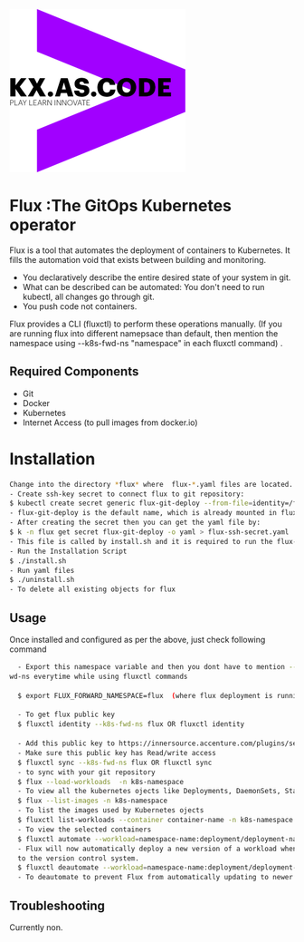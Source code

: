 !["kx.as.code_logo"](../../../kxascode_logo_black_small.png "kx.as.code_logo")

# Flux :The GitOps Kubernetes operator 

Flux is a tool that automates the deployment of containers to Kubernetes. It fills the automation void that exists
between building and monitoring.
- You declaratively describe the entire desired state of your system in git. 
- What can be described can be automated: You don't need to run kubectl, all changes go through git.
- You push code not containers.

Flux provides a CLI (fluxctl) to perform these operations manually.
 (If you are running flux into different namepsace than default, then mention the namespace using --k8s-fwd-ns "namespace" in each fluxctl command) .


## Required Components
- Git
- Docker
- Kubernetes
- Internet Access (to pull images from docker.io)

# Installation
```bash
Change into the directory *flux* where  flux-*.yaml files are located.
- Create ssh-key secret to connect flux to git repository:
$ kubectl create secret generic flux-git-deploy --from-file=identity=/full/path/to/private_key
- flux-git-deploy is the default name, which is already mounted in flux-deployment-yaml (You can customise the names of the ssh-secret with the argumement:--k8s-secret-name=customized-secret and also change this name in flux-deployment volume section).
- After creating the secret then you can get the yaml file by:
$ k -n flux get secret flux-git-deploy -o yaml > flux-ssh-secret.yaml
- This file is called by install.sh and it is required to run the flux-pod.
- Run the Installation Script
$ ./install.sh
- Run yaml files
$ ./uninstall.sh
- To delete all existing objects for flux
```
## Usage

Once installed and configured as per the above, just check following command

```bash
  - Export this namespace variable and then you dont have to mention --k8s-f
wd-ns everytime while using fluxctl commands

  $ export FLUX_FORWARD_NAMESPACE=flux  (where flux deployment is running)

  - To get flux public key
  $ fluxctl identity --k8s-fwd-ns flux OR fluxctl identity

  - Add this public key to https://innersource.accenture.com/plugins/servlet/ssh/projects/KXAS/repos/z2h_git_operations/keys/add.
  - Make sure this public key has Read/write access
  $ fluxctl sync --k8s-fwd-ns flux OR fluxctl sync
  - to sync with your git repository
  $ flux --load-workloads  -n k8s-namespace
  - To view all the kubernetes ojects like Deployments, DaemonSets, StatefulSets and CronJobs.
  $ flux --list-images -n k8s-namespace
  - To list the images used by Kubernetes ojects
  $ fluxctl list-workloads --container container-name -n k8s-namespace
  - To view the selected containers
  $ fluxctl automate --workload=namespace-name:deployment/deployment-name  -n k8s-namespace OR fluxctl automate -w namespace-name:deployment/deployment-name  -n k8s-namespace
  - Flux will now automatically deploy a new version of a workload whenever one is available and commit the new configuration
  to the version control system.
  $ fluxctl deautomate --workload=namespace-name:deployment/deployment-name -n k8s-namespace OR fluxctl deautomate -w namespace-name:deployment/deployment-name -n k8s-namespace
  - To deautomate to prevent Flux from automatically updating to newer versions
```


## Troubleshooting

Currently non.

